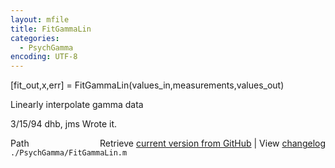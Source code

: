 ```yaml
---
layout: mfile
title: FitGammaLin
categories:
  - PsychGamma
encoding: UTF-8
---
```


[fit\_out,x,err] = FitGammaLin(values\_in,measurements,values\_out)  

Linearly interpolate gamma data  

3/15/94     dhb, jms        Wrote it.  


<div class="code_header" style="text-align:right;">
  <span style="float:left;">Path&nbsp;&nbsp;</span> <span class="counter">Retrieve <a href=
  "https://raw.github.com/Psychtoolbox-3/Psychtoolbox-3/beta/./PsychGamma/FitGammaLin.m">current version from GitHub</a> | View <a href=
  "https://github.com/Psychtoolbox-3/Psychtoolbox-3/commits/beta/./PsychGamma/FitGammaLin.m">changelog</a></span>
</div>
<div class="code">
  <code>./PsychGamma/FitGammaLin.m</code>
</div>
